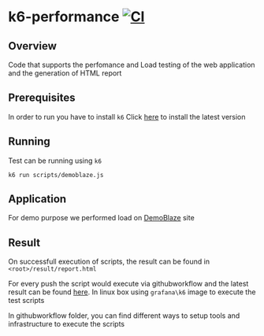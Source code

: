 # k6-performance [![CI](https://github.com/thananauto/k6-performance/actions/workflows/main.yml/badge.svg)](https://github.com/thananauto/k6-performance/actions/workflows/main.yml)

## Overview
Code that supports the perfomance and Load testing of the web application and the generation of HTML report

## Prerequisites

In order to run you have to install `k6` Click [here](https://k6.io/docs/get-started/installation/) to install the latest version

 ## Running
 Test can be running using `k6`

 ```k6 run scripts/demoblaze.js```


 ## Application 
 For demo purpose we performed load on [DemoBlaze](http://blazedemo.com') site

 ## Result
 On successfull execution of scripts, the result can be found in `<root>/result/report.html` 



 For every push the script would execute via githubworkflow and the latest result can be found [here](https://thananauto.github.io/k6-performance/result/report.html). In linux box using `grafana\k6` image to execute the test scripts

 In githubworkflow folder, you can find different ways to setup tools and infrastructure to execute the scripts